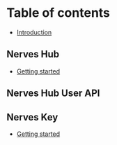 # Table of contents

* [Introduction](README.md)

## Nerves Hub

* [Getting started](setup/getting-started.md)

## Nerves Hub User API

## Nerves Key

* [Getting started](nerveskey/getting-started.md)
